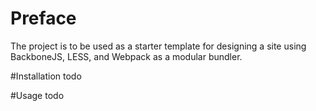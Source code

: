# Preface
The project is to be used as a starter template for designing a site using BackboneJS, LESS, and Webpack as a modular bundler.

#Installation
todo

#Usage
todo
